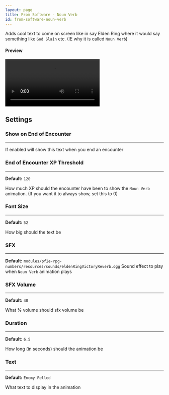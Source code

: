 ```yaml
---
layout: page
title: From Software - Noun Verb
id: from-software-noun-verb
---
```


Adds cool text to come on screen like in say Elden Ring where it would say something like `God Slain` etc. (IE why it is called `Noun Verb`)

#### Preview

<video controls>
  <source src="../../videos/from-software-noun-verb.mp4" type="video/mp4">
</video>

## Settings

### Show on End of Encounter

---

If enabled will show this text when you end an encounter

### End of Encounter XP Threshold

---

**Default:** `120`

How much XP should the encounter have been to show the `Noun Verb` animation. (If you want it to always show, set this to 0)

### Font Size

---

**Default:** `52`

How big should the text be

### SFX

---

**Default:** `modules/pf2e-rpg-numbers/resources/sounds/eldenRingVictoryReverb.ogg`
Sound effect to play when `Noun Verb` animation plays

### SFX Volume

---

**Default:** `40`

What % volume should sfx volume be

### Duration

---

**Default:** `6.5`

How long (in seconds) should the animation be

### Text

---

**Default:** `Enemy Felled`

What text to display in the animation
